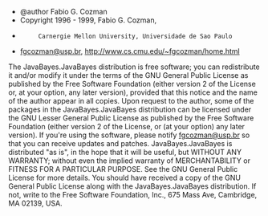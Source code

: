  * @author Fabio G. Cozman 
 * Copyright 1996 - 1999, Fabio G. Cozman,
 *          Carnergie Mellon University, Universidade de Sao Paulo
 * fgcozman@usp.br, http://www.cs.cmu.edu/~fgcozman/home.html
 
  The JavaBayes.JavaBayes distribution is free software; you can
  redistribute it and/or modify it under the terms of the GNU General
  Public License as published by the Free Software Foundation (either
  version 2 of the License or, at your option, any later version), 
  provided that this notice and the name of the author appear in all 
  copies. Upon request to the author, some of the packages in the 
  JavaBayes.JavaBayes distribution can be licensed under the GNU Lesser General
  Public License as published by the Free Software Foundation (either
  version 2 of the License, or (at your option) any later version).
  If you're using the software, please notify fgcozman@usp.br so
  that you can receive updates and patches. JavaBayes.JavaBayes is distributed
  "as is", in the hope that it will be useful, but WITHOUT ANY WARRANTY;
  without even the implied warranty of MERCHANTABILITY or FITNESS FOR A
  PARTICULAR PURPOSE. See the GNU General Public License for more details.
  You should have received a copy of the GNU General Public License
  along with the JavaBayes.JavaBayes distribution. If not, write to the Free
  Software Foundation, Inc., 675 Mass Ave, Cambridge, MA 02139, USA.

